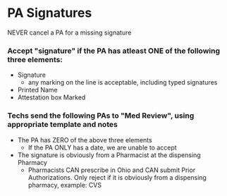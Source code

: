 # PA Signatures

NEVER cancel a PA for a missing signature

### Accept "signature" if the PA has atleast ONE of the following three elements:

- Signature
     - any marking on the line is acceptable, including typed signatures
- Printed Name
- Attestation box Marked

     

### Techs send the following PAs to "Med Review", using appropriate template and notes  

- The PA has ZERO of the above three elements
  - If the PA ONLY has a date, we are unable to accept
- The signature is obviously from a Pharmacist at the dispensing Pharmacy
    - Pharmacists CAN prescribe in Ohio and CAN submit Prior Authorizations. Only reject if it is obviously from a dispensing pharmacy, example: CVS


